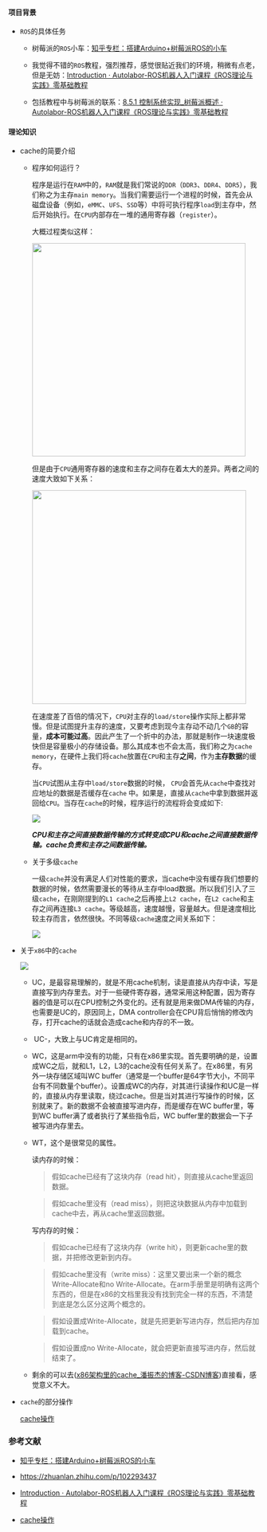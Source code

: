 #### 项目背景

- `ROS`的具体任务
  
  - 树莓派的`ROS`小车：[知乎专栏：搭建Arduino+树莓派ROS的小车](https://zhuanlan.zhihu.com/p/389331316)
  
  - 我觉得不错的`ROS`教程，强烈推荐，感觉很贴近我们的环境，稍微有点老，但是无妨：[Introduction · Autolabor-ROS机器人入门课程《ROS理论与实践》零基础教程](http://www.autolabor.com.cn/book/ROSTutorials/)
  
  - 包括教程中与树莓派的联系：[8.5.1 控制系统实现_树莓派概述 · Autolabor-ROS机器人入门课程《ROS理论与实践》零基础教程](http://www.autolabor.com.cn/book/ROSTutorials/di-8-zhang-gou-jian-lun-shi-cha-fen-ji-qi-ren/87-ji-qi-ren-ping-tai-she-ji-zhi-kong-zhi-xi-tong/871-kong-zhi-xi-tong-shi-xian.html)

#### 理论知识

- cache的简要介绍
  
  - 程序如何运行？
    
    程序是运行在`RAM`中的，`RAM`就是我们常说的`DDR`（`DDR3`、`DDR4`、`DDR5`），我们称之为主存`main memory`。当我们需要运行一个进程的时候，首先会从磁盘设备（例如，`eMMC`、`UFS`、`SSD`等）中将可执行程序`load`到主存中，然后开始执行。在`CPU`内部存在一堆的通用寄存器（`register`）。
    
    大概过程类似这样：
    
    <img src="file:///E:/OSH_teamwork/pic/4月3日图片1.jpg" title="" alt="" width="428">
    
    但是由于`CPU`通用寄存器的速度和主存之间存在着太大的差异。两者之间的速度大致如下关系：
    
    <img src="file:///E:/OSH_teamwork/pic/4月3日图片2.jpg" title="" alt="" width="429">
    
    在速度差了百倍的情况下，`CPU`对主存的`load/store`操作实际上都非常慢。但是试图提升主存的速度，又要考虑到现今主存动不动几个`GB`的容量，**成本可能过高**。因此产生了一个折中的办法，那就是制作一块速度极快但是容量极小的存储设备。那么其成本也不会太高，我们称之为`cache memory`，在硬件上我们将`cache`放置在`CPU`和主存**之间**，作为**主存数据**的缓存。
    
    当`CPU`试图从主存中`load/store`数据的时候， `CPU`会首先从`cache`中查找对应地址的数据是否缓存在`cache` 中。如果是，直接从`cache`中拿到数据并返回给`CPU`。当存在`cache`的时候，程序运行的流程将会变成如下:
    
    ![](E:\OSH_teamwork\pic\4月3日图片3.jpg)
    
    ***CPU和主存之间直接数据传输的方式转变成CPU和cache之间直接数据传输。cache负责和主存之间数据传输。***
  
  - 关于多级`cache`
    
    一级`cache`并没有满足人们对性能的要求，当cache中没有缓存我们想要的数据的时候，依然需要漫长的等待从主存中load数据。所以我们引入了三级`cache`，在刚刚提到的`L1 cache`之后再接上`L2 cache`，在`L2 cache`和主存之间再连接`L3 cache`。等级越高，速度越慢，容量越大。但是速度相比较主存而言，依然很快。不同等级`cache`速度之间关系如下：
    
    ![](E:\OSH_teamwork\pic\4月3日图片4.jpg)

- 关于`x86`中的`cache`
  
  ![](E:\OSH_teamwork\pic\4月3日图片5.jpg)
  
  - UC，是最容易理解的，就是不用cache机制，读是直接从内存中读，写是直接写到内存里去。对于一些硬件寄存器，通常采用这种配置，因为寄存器的值是可以在CPU控制之外变化的。还有就是用来做DMA传输的内存，也需要是UC的，原因同上，DMA controller会在CPU背后悄悄的修改内存，打开cache的话就会造成cache和内存的不一致。
  
  -  UC-，大致上与UC肯定是相同的。
  
  - WC，这是arm中没有的功能，只有在x86里实现。首先要明确的是，设置成WC之后，就和L1，L2，L3的cache没有任何关系了。在x86里，有另外一块存储区域叫WC buffer（通常是一个buffer是64字节大小，不同平台有不同数量个buffer）。设置成WC的内存，对其进行读操作和UC是一样的，直接从内存里读取，绕过cache。但是当对其进行写操作的时候，区别就来了。新的数据不会被直接写进内存，而是缓存在WC buffer里，等到WC buffer满了或者执行了某些指令后，WC buffer里的数据会一下子被写进内存里去。
  
  - WT，这个是很常见的属性。
    
    读内存的时候：
    
    > 假如cache已经有了这块内存（read hit），则直接从cache里返回数据。
    
    > 假如cache里没有（read miss），则把这块数据从内存中加载到cache中去，再从cache里返回数据。
    
    写内存的时候：
    
    > 假如cache已经有了这块内存（write hit），则更新cache里的数据，并把修改更新到内存。
    
    > 假如cache里没有（write miss）：这里又要出来一个新的概念Write-Allocate和no Write-Allocate。在arm手册里是明确有这两个东西的，但是在x86的文档里我没有找到完全一样的东西，不清楚到底是怎么区分这两个概念的。
    
    > 假如设置成Write-Allocate，就是先把更新写进内存，然后把内存加载到cache。
    
    > 假如设置成no Write-Allocate，就会把更新直接写进内存，然后就结束了。
  
  - 剩余的可以去([x86架构里的cache_潘振杰的博客-CSDN博客](https://blog.csdn.net/panzhenjie/article/details/17589991))直接看，感觉意义不大。

- `cache`的部分操作
  
  [cache操作](https://blog.csdn.net/guyongqiangx/article/details/52045849)

### 参考文献

- [知乎专栏：搭建Arduino+树莓派ROS的小车](https://zhuanlan.zhihu.com/p/389331316)

- https://zhuanlan.zhihu.com/p/102293437

- [Introduction · Autolabor-ROS机器人入门课程《ROS理论与实践》零基础教程](http://www.autolabor.com.cn/book/ROSTutorials/)

- [cache操作](https://blog.csdn.net/guyongqiangx/article/details/52045849)
